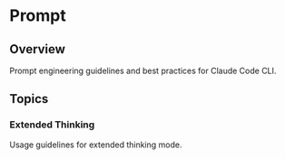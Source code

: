 # Prompt

## Overview
Prompt engineering guidelines and best practices for Claude Code CLI.

## Topics

### Extended Thinking
Usage guidelines for extended thinking mode.